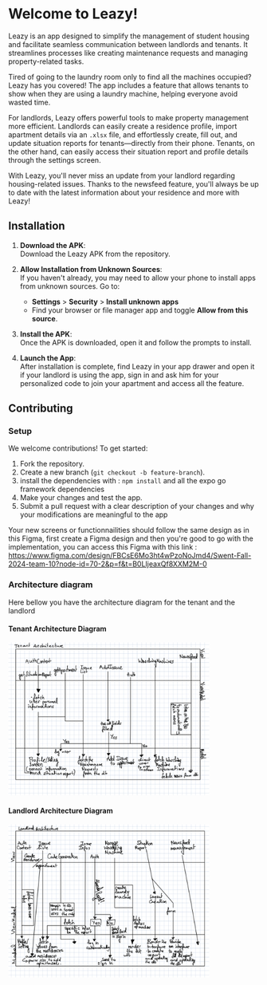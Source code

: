 # Welcome to Leazy! 

Leazy is an app designed to simplify the management of student housing and facilitate seamless communication between landlords and tenants. It streamlines processes like creating maintenance requests and managing property-related tasks.

Tired of going to the laundry room only to find all the machines occupied? Leazy has you covered! The app includes a feature that allows tenants to show when they are using a laundry machine, helping everyone avoid wasted time.

For landlords, Leazy offers powerful tools to make property management more efficient. Landlords can easily create a residence profile, import apartment details via an `.xlsx` file, and effortlessly create, fill out, and update situation reports for tenants—directly from their phone. Tenants, on the other hand, can easily access their situation report and profile details through the settings screen.

With Leazy, you'll never miss an update from your landlord regarding housing-related issues. Thanks to the newsfeed feature, you'll always be up to date with the latest information about your residence and more with Leazy!



## Installation

1. **Download the APK**:  
   Download the Leazy APK from the repository.

2. **Allow Installation from Unknown Sources**:  
   If you haven't already, you may need to allow your phone to install apps from unknown sources. Go to:
   - **Settings** > **Security** > **Install unknown apps**
   - Find your browser or file manager app and toggle **Allow from this source**.

3. **Install the APK**:  
   Once the APK is downloaded, open it and follow the prompts to install.

4. **Launch the App**:  
   After installation is complete, find Leazy in your app drawer and open it if your landlord is using the app, sign in and ask him for your personalized code to join your apartment and access all the feature.


## Contributing

### Setup
We welcome contributions! To get started:

1. Fork the repository.
2. Create a new branch (`git checkout -b feature-branch`).
3. install the dependencies with : `npm install` and all the expo go framework dependencies
4. Make your changes and test the app.
5. Submit a pull request with a clear description of your changes and why your modifications are meaningful to the app

Your new screens or functionnailities should follow the same design as in this Figma, first create a Figma design and then you're good to go with the implementation, you can access this Figma with this link : https://www.figma.com/design/FBCsE6Mo3ht4wPzoNoJmd4/Swent-Fall-2024-team-10?node-id=70-2&p=f&t=B0LIjeaxQf8XXM2M-0

### Architecture diagram

Here bellow you have the architecture diagram for the tenant and the landlord

#### Tenant Architecture Diagram

<img src="architectureDiagramImages/tenantArchi.png" width="80%" />

#### Landlord Architecture Diagram

<img src="architectureDiagramImages/landlordArchi.png" width="80%" />
